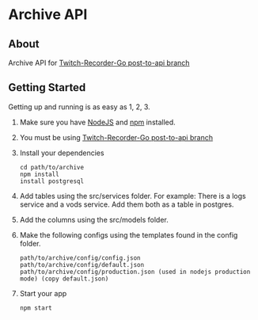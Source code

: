 # Archive API

> 

## About

Archive API for [Twitch-Recorder-Go post-to-api branch](https://github.com/TimIsOverpowered/twitch-recorder-go/tree/post-to-api)

## Getting Started

Getting up and running is as easy as 1, 2, 3.

1. Make sure you have [NodeJS](https://nodejs.org/) and [npm](https://www.npmjs.com/) installed.
2. You must be using [Twitch-Recorder-Go post-to-api branch](https://github.com/TimIsOverpowered/twitch-recorder-go/tree/post-to-api)
3. Install your dependencies

    ```
    cd path/to/archive
    npm install
    install postgresql
    ```
    
4. Add tables using the src/services folder.
   For example: There is a logs service and a vods service. Add them both as a table in postgres.
   
5. Add the columns using the src/models folder.
    
6. Make the following configs using the templates found in the config folder.
   
   ```
   path/to/archive/config/config.json
   path/to/archive/config/default.json
   path/to/archive/config/production.json (used in nodejs production mode) (copy default.json)
   ```
  
7. Start your app

    ```
    npm start
    ```